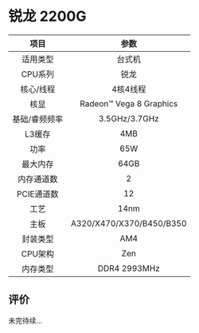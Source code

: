 # 锐龙 2200G

| 项目 | 参数 |
| :------: | :------: |
|适用类型 | 台式机|
|CPU系列| 锐龙 |
|核心/线程| 4核4线程|
|核显| Radeon™ Vega 8 Graphics |
|基础/睿频频率 |3.5GHz/3.7GHz|
| L3缓存| 4MB|
|功率| 65W |
|最大内存| 64GB |
|内存通道数| 2 |
|PCIE通道数| 12 |
|工艺|14nm |
|主板| A320/X470/X370/B450/B350 |
|封装类型| AM4 |
|CPU架构|  Zen  |
|内存类型| DDR4 2993MHz |

## 评价

 未完待续...
